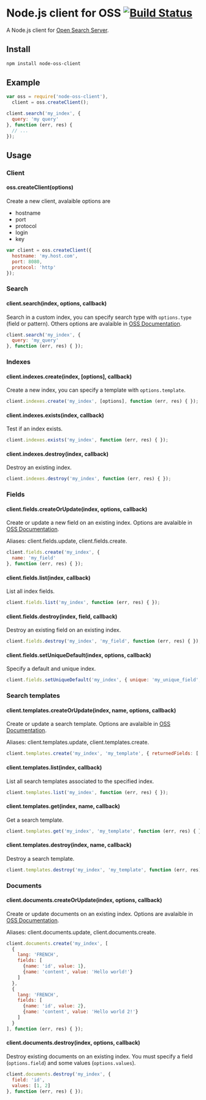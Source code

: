 # Node.js client for OSS [![Build Status](https://travis-ci.org/lemonde/node-oss-client.png?branch=master)](https://travis-ci.org/lemonde/node-oss-client)

A Node.js client for [Open Search Server](http://www.open-search-server.com/).

## Install

```sh
npm install node-oss-client
```

## Example

```js
var oss = require('node-oss-client'),
  client = oss.createClient();

client.search('my_index', {
  query: 'my query'
}, function (err, res) {
  // ...
});
```

## Usage

### Client

#### oss.createClient(options)

Create a new client, avalaible options are 
* hostname
* port
* protocol
* login
* key

```js
var client = oss.createClient({
  hostname: 'my.host.com',
  port: 8080,
  protocol: 'http'
});
```

### Search

#### client.search(index, options, callback)

Search in a custom index, you can specify search type with `options.type` (field or pattern). Others options are avalaible in [OSS Documentation](https://github.com/jaeksoft/opensearchserver/wiki/Search-field).

```js
client.search('my_index', {
  query: 'my_query'
}, function (err, res) { });
```

### Indexes

#### client.indexes.create(index, [options], callback)

Create a new index, you can specify a template with `options.template`.

```js
client.indexes.create('my_index', [options], function (err, res) { });
```

#### client.indexes.exists(index, callback)

Test if an index exists.

```js
client.indexes.exists('my_index', function (err, res) { });
```

#### client.indexes.destroy(index, callback)

Destroy an existing index.

```js
client.indexes.destroy('my_index', function (err, res) { });
```

### Fields

#### client.fields.createOrUpdate(index, options, callback)

Create or update a new field on an existing index. Options are avalaible in [OSS Documentation](https://github.com/jaeksoft/opensearchserver/wiki/Field-create-update).

Aliases: client.fields.update, client.fields.create.

```js
client.fields.create('my_index', {
  name: 'my_field'
}, function (err, res) { });
```

#### client.fields.list(index, callback)

List all index fields.

```js
client.fields.list('my_index', function (err, res) { });
```

#### client.fields.destroy(index, field, callback)

Destroy an existing field on an existing index.

```js
client.fields.destroy('my_index', 'my_field', function (err, res) { });
```

#### client.fields.setUniqueDefault(index, options, callback)

Specify a default and unique index.

```js
client.fields.setUniqueDefault('my_index', { unique: 'my_unique_field', default: 'my_default_field' }, function (err, res) { });
```

### Search templates

#### client.templates.createOrUpdate(index, name, options, callback)

Create or update a search template. Options are avalaible in [OSS Documentation](https://github.com/jaeksoft/opensearchserver/wiki/Search-template-field-set).

Aliases: client.templates.update, client.templates.create.

```js
client.templates.create('my_index', 'my_template', { returnedFields: ['my_field'] }, function (err, res) { });
```

#### client.templates.list(index, callback)

List all search templates associated to the specified index.

```js
client.templates.list('my_index', function (err, res) { });
````

#### client.templates.get(index, name, callback)

Get a search template.

```js
client.templates.get('my_index', 'my_template', function (err, res) { });
```

#### client.templates.destroy(index, name, callback)

Destroy a search template.

```js
client.templates.destroy('my_index', 'my_template', function (err, res) { });
```

### Documents

#### client.documents.createOrUpdate(index, options, callback)

Create or update documents on an existing index. Options are avalaible in [OSS Documentation](https://github.com/jaeksoft/opensearchserver/wiki/Document-put-JSON).

Aliases: client.documents.update, client.documents.create.

```js
client.documents.create('my_index', [
  {
    lang: 'FRENCH',
    fields: [
      {name: 'id', value: 1},
      {name: 'content', value: 'Hello world!'}
    ]
  },
  {
    lang: 'FRENCH',
    fields: [
      {name: 'id', value: 2},
      {name: 'content', value: 'Hello world 2!'}
    ]
  }
], function (err, res) { });
```

#### client.documents.destroy(index, options, callback)

Destroy existing documents on an existing index. You must specify a field (`options.field`) and some values (`options.values`).

```js
client.documents.destroy('my_index', {
  field: 'id',
  values: [1, 2]
}, function (err, res) { });
```
